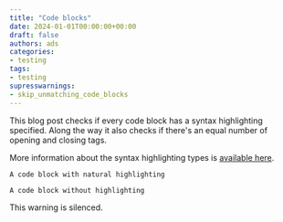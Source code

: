```yaml
---
title: "Code blocks"
date: 2024-01-01T00:00:00+00:00
draft: false
authors: ads
categories:
- testing
tags:
- testing
supresswarnings:
- skip_unmatching_code_blocks
---
```


This blog post checks if every code block has a syntax highlighting specified.
Along the way it also checks if there's an equal number of opening and closing tags.

More information about the syntax highlighting types is [available here](https://gohugo.io/content-management/syntax-highlighting/).

```natural
A code block with natural highlighting
```

```
A code block without highlighting
```

This warning is silenced.
